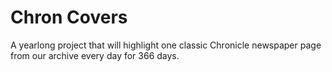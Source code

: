 # Chron Covers
A yearlong project that will highlight one classic Chronicle newspaper page from our archive every day for 366 days.

